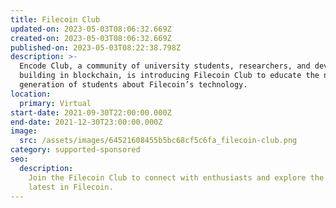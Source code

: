 ```yaml
---
title: Filecoin Club
updated-on: 2023-05-03T08:06:32.669Z
created-on: 2023-05-03T08:06:32.669Z
published-on: 2023-05-03T08:22:38.798Z
description: >-
  Encode Club, a community of university students, researchers, and developers
  building in blockchain, is introducing Filecoin Club to educate the next
  generation of students about Filecoin’s technology.
location:
  primary: Virtual
start-date: 2021-09-30T22:00:00.000Z
end-date: 2021-12-30T23:00:00.000Z
image:
  src: /assets/images/64521608455b5bc68cf5c6fa_filecoin-club.png
category: supported-sponsored
seo:
  description:
    Join the Filecoin Club to connect with enthusiasts and explore the
    latest in Filecoin.
---
```

